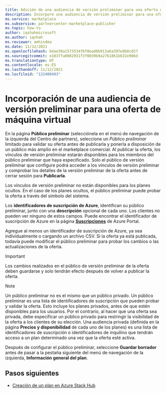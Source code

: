 ```yaml
---
title: Adición de una audiencia de versión preliminar para una oferta de máquina virtual en Azure Marketplace
description: Incorpore una audiencia de versión preliminar para una oferta de máquina virtual en Azure Marketplace.
ms.service: marketplace
ms.subservice: partnercenter-marketplace-publisher
ms.topic: how-to
author: iqshahmicrosoft
ms.author: iqshah
ms.reviewer: amhindma
ms.date: 11/12/2021
ms.openlocfilehash: b4ae30a1573534fbf0ead8b913a6a397e9b0cd27
ms.sourcegitcommit: e1037fa0082931f3f0039b9a2761861b632e986d
ms.translationtype: HT
ms.contentlocale: es-ES
ms.lasthandoff: 11/12/2021
ms.locfileid: "132400493"
---
```

# <a name="add-a-preview-audience-for-a-virtual-machine-offer"></a>Incorporación de una audiencia de versión preliminar para una oferta de máquina virtual

En la página **Público preliminar** (selecciónela en el menú de navegación de la izquierda del Centro de partners), seleccione un *Público preliminar* limitado para validar su oferta antes de publicarla y ponerla a disposición de un público más amplio en el marketplace comercial. Al publicar la oferta, los vínculos de versión preliminar estarán disponibles para los miembros del público preliminar que haya especificado. Solo el público de versión preliminar que configure podrá acceder a los vínculos de versión preliminar y comprobar los detalles de la versión preliminar de la oferta antes de cerrar sesión para **Publicarla**.

Los vínculos de versión preliminar no están disponibles para los planes ocultos. En el caso de los planes ocultos, el público preliminar puede probar la oferta a través del símbolo del sistema.

Los **identificadores de suscripción de Azure**, identifican su público preliminar, junto con una **descripción** opcional de cada uno. Los clientes no pueden ver ninguno de estos campos. Puede encontrar el identificador de suscripción de Azure en la página **[Suscripciones](https://go.microsoft.com/fwlink/?LinkId=2122490)** de Azure Portal.

Agregue al menos un identificador de suscripción de Azure, ya sea individualmente o cargando un archivo CSV. Si la oferta ya está publicada, todavía puede modificar el público preliminar para probar los cambios o las actualizaciones de la oferta.

> [!IMPORTANT]
> Los cambios realizados en el público de versión preliminar de la oferta deben guardarse y solo tendrán efecto después de volver a publicar la oferta.

> [!NOTE]
> Un público preliminar no es el mismo que un público privado. Un público preliminar es una lista de identificadores de suscripción que pueden probar y validar la oferta. Esto incluye los planes privados, antes de que estén disponibles para los usuarios. Por el contrario, al hacer que una oferta sea privada, debe especificar un público privado para restringir la visibilidad de la oferta a los clientes de su elección. Una audiencia privada (definida en la página **Precios y disponibilidad** de cada uno de los planes) es una lista de identificadores de suscripción o identificadores de inquilino que tendrán acceso a un plan determinado una vez que la oferta esté activa.

Después de configurar el público preliminar, seleccione **Guardar borrador** antes de pasar a la pestaña siguiente del menú de navegación de la izquierda, **Información general del plan**.

## <a name="next-steps"></a>Pasos siguientes

- [Creación de un plan en Azure Stack Hub](azure-vm-create-plans.md)
